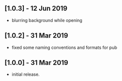 ## [1.0.3] - 12 Jun 2019
* blurring background while opening

## [1.0.2] - 31 Mar 2019
* fixed some naming conventions and formats for pub


## [1.0.0] - 31 Mar 2019
* initial release.
